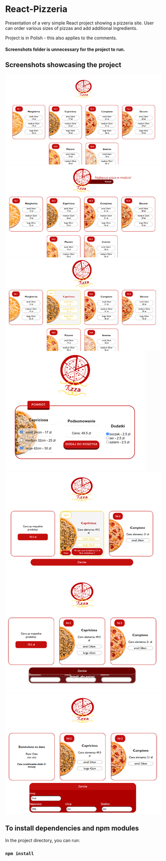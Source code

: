 # React-Pizzeria
Presentation of a very simple React project showing a pizzeria site. User can order various sizes of pizzas and add additional ingredients.
</hr>
Project is in Polish - this also applies to the comments.
</hr>

#### Screenshots folder is unnecessary for the project to run.

## Screenshots showcasing the project

<img src="https://github.com/PiotrOtta/React-Pizzeria/blob/main/screenshots/pizzeria_01.png">
<img src="https://github.com/PiotrOtta/React-Pizzeria/blob/main/screenshots/pizzeria_02.png">
<img src="https://github.com/PiotrOtta/React-Pizzeria/blob/main/screenshots/pizzeria_03.png">
<img src="https://github.com/PiotrOtta/React-Pizzeria/blob/main/screenshots/pizzeria_04.png">
<img src="https://github.com/PiotrOtta/React-Pizzeria/blob/main/screenshots/pizzeria_05.png">
<img src="https://github.com/PiotrOtta/React-Pizzeria/blob/main/screenshots/pizzeria_06.png">
<img src="https://github.com/PiotrOtta/React-Pizzeria/blob/main/screenshots/pizzeria_07.png">

## To install dependencies and npm modules

In the project directory, you can run:

### `npm install`
